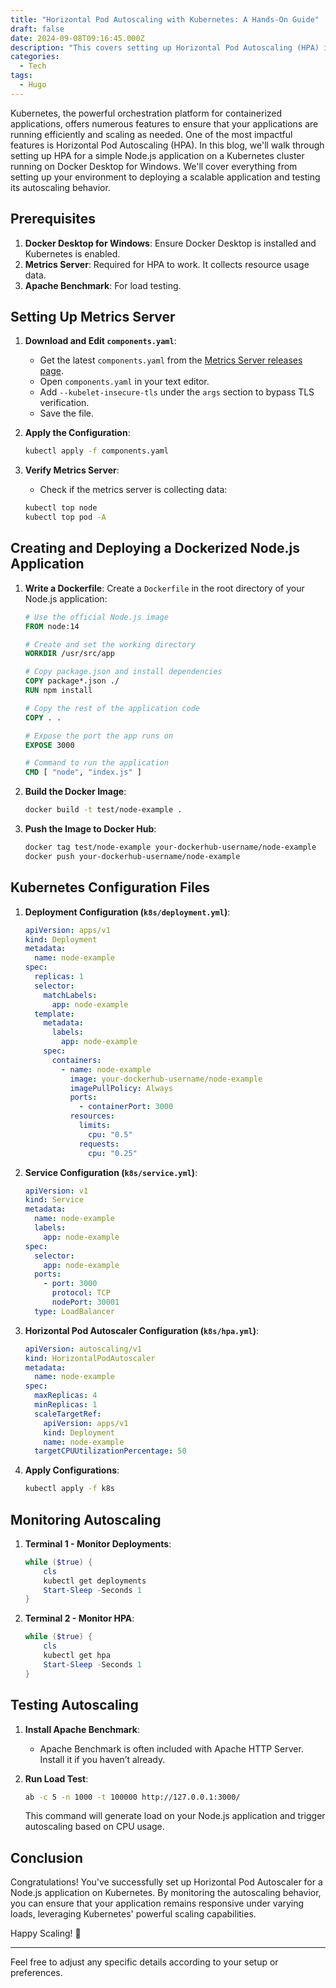 ```yaml
---
title: "Horizontal Pod Autoscaling with Kubernetes: A Hands-On Guide"
draft: false
date: 2024-09-08T09:16:45.000Z
description: "This covers setting up Horizontal Pod Autoscaling (HPA) in Kubernetes, including configuring the Metrics Server, dockerizing a Node.js app, and deploying it with HPA. Learn to create Kubernetes configurations and monitor autoscaling with Apache Benchmark to ensure efficient scaling of your application."
categories:
  - Tech
tags:
  - Hugo
---
```


Kubernetes, the powerful orchestration platform for containerized applications, offers numerous features to ensure that your applications are running efficiently and scaling as needed. One of the most impactful features is Horizontal Pod Autoscaling (HPA). In this blog, we'll walk through setting up HPA for a simple Node.js application on a Kubernetes cluster running on Docker Desktop for Windows. We'll cover everything from setting up your environment to deploying a scalable application and testing its autoscaling behavior.

## Prerequisites

1. **Docker Desktop for Windows**: Ensure Docker Desktop is installed and Kubernetes is enabled.
2. **Metrics Server**: Required for HPA to work. It collects resource usage data.
3. **Apache Benchmark**: For load testing.

## Setting Up Metrics Server

1. **Download and Edit `components.yaml`**:

   - Get the latest `components.yaml` from the [Metrics Server releases page](https://github.com/kubernetes-sigs/metrics-server/releases).
   - Open `components.yaml` in your text editor.
   - Add `--kubelet-insecure-tls` under the `args` section to bypass TLS verification.
   - Save the file.

2. **Apply the Configuration**:

   ```bash
   kubectl apply -f components.yaml
   ```

3. **Verify Metrics Server**:
   - Check if the metrics server is collecting data:
   ```bash
   kubectl top node
   kubectl top pod -A
   ```

## Creating and Deploying a Dockerized Node.js Application

1. **Write a Dockerfile**:
   Create a `Dockerfile` in the root directory of your Node.js application:

   ```Dockerfile
   # Use the official Node.js image
   FROM node:14

   # Create and set the working directory
   WORKDIR /usr/src/app

   # Copy package.json and install dependencies
   COPY package*.json ./
   RUN npm install

   # Copy the rest of the application code
   COPY . .

   # Expose the port the app runs on
   EXPOSE 3000

   # Command to run the application
   CMD [ "node", "index.js" ]
   ```

2. **Build the Docker Image**:

   ```bash
   docker build -t test/node-example .
   ```

3. **Push the Image to Docker Hub**:
   ```bash
   docker tag test/node-example your-dockerhub-username/node-example
   docker push your-dockerhub-username/node-example
   ```

## Kubernetes Configuration Files

1. **Deployment Configuration (`k8s/deployment.yml`)**:

   ```yaml
   apiVersion: apps/v1
   kind: Deployment
   metadata:
     name: node-example
   spec:
     replicas: 1
     selector:
       matchLabels:
         app: node-example
     template:
       metadata:
         labels:
           app: node-example
       spec:
         containers:
           - name: node-example
             image: your-dockerhub-username/node-example
             imagePullPolicy: Always
             ports:
               - containerPort: 3000
             resources:
               limits:
                 cpu: "0.5"
               requests:
                 cpu: "0.25"
   ```

2. **Service Configuration (`k8s/service.yml`)**:

   ```yaml
   apiVersion: v1
   kind: Service
   metadata:
     name: node-example
     labels:
       app: node-example
   spec:
     selector:
       app: node-example
     ports:
       - port: 3000
         protocol: TCP
         nodePort: 30001
     type: LoadBalancer
   ```

3. **Horizontal Pod Autoscaler Configuration (`k8s/hpa.yml`)**:

   ```yaml
   apiVersion: autoscaling/v1
   kind: HorizontalPodAutoscaler
   metadata:
     name: node-example
   spec:
     maxReplicas: 4
     minReplicas: 1
     scaleTargetRef:
       apiVersion: apps/v1
       kind: Deployment
       name: node-example
     targetCPUUtilizationPercentage: 50
   ```

4. **Apply Configurations**:
   ```bash
   kubectl apply -f k8s
   ```

## Monitoring Autoscaling

1. **Terminal 1 - Monitor Deployments**:

   ```powershell
   while ($true) {
       cls
       kubectl get deployments
       Start-Sleep -Seconds 1
   }
   ```

2. **Terminal 2 - Monitor HPA**:
   ```powershell
   while ($true) {
       cls
       kubectl get hpa
       Start-Sleep -Seconds 1
   }
   ```

## Testing Autoscaling

1. **Install Apache Benchmark**:

   - Apache Benchmark is often included with Apache HTTP Server. Install it if you haven’t already.

2. **Run Load Test**:

   ```bash
   ab -c 5 -n 1000 -t 100000 http://127.0.0.1:3000/
   ```

   This command will generate load on your Node.js application and trigger autoscaling based on CPU usage.

## Conclusion

Congratulations! You've successfully set up Horizontal Pod Autoscaler for a Node.js application on Kubernetes. By monitoring the autoscaling behavior, you can ensure that your application remains responsive under varying loads, leveraging Kubernetes' powerful scaling capabilities.

Happy Scaling! 🚀

---

Feel free to adjust any specific details according to your setup or preferences.
